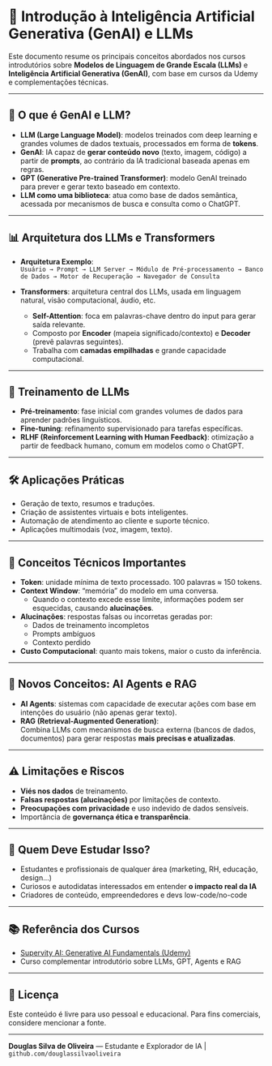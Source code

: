# 🤖 Introdução à Inteligência Artificial Generativa (GenAI) e LLMs

Este documento resume os principais conceitos abordados nos cursos introdutórios sobre **Modelos de Linguagem de Grande Escala (LLMs)** e **Inteligência Artificial Generativa (GenAI)**, com base em cursos da Udemy e complementações técnicas.

---

## 📌 O que é GenAI e LLM?

- **LLM (Large Language Model)**: modelos treinados com deep learning e grandes volumes de dados textuais, processados em forma de **tokens**.
- **GenAI**: IA capaz de **gerar conteúdo novo** (texto, imagem, código) a partir de **prompts**, ao contrário da IA tradicional baseada apenas em regras.
- **GPT (Generative Pre-trained Transformer)**: modelo GenAI treinado para prever e gerar texto baseado em contexto.
- **LLM como uma biblioteca**: atua como base de dados semântica, acessada por mecanismos de busca e consulta como o ChatGPT.

---

## 📊 Arquitetura dos LLMs e Transformers

- **Arquitetura Exemplo**:  
  `Usuário → Prompt → LLM Server → Módulo de Pré-processamento → Banco de Dados → Motor de Recuperação → Navegador de Consulta`

- **Transformers**: arquitetura central dos LLMs, usada em linguagem natural, visão computacional, áudio, etc.
  - **Self-Attention**: foca em palavras-chave dentro do input para gerar saída relevante.
  - Composto por **Encoder** (mapeia significado/contexto) e **Decoder** (prevê palavras seguintes).
  - Trabalha com **camadas empilhadas** e grande capacidade computacional.

---

## 🧠 Treinamento de LLMs

- **Pré-treinamento**: fase inicial com grandes volumes de dados para aprender padrões linguísticos.
- **Fine-tuning**: refinamento supervisionado para tarefas específicas.
- **RLHF (Reinforcement Learning with Human Feedback)**: otimização a partir de feedback humano, comum em modelos como o ChatGPT.

---

## 🛠️ Aplicações Práticas

- Geração de texto, resumos e traduções.
- Criação de assistentes virtuais e bots inteligentes.
- Automação de atendimento ao cliente e suporte técnico.
- Aplicações multimodais (voz, imagem, texto).

---

## 🧩 Conceitos Técnicos Importantes

- **Token**: unidade mínima de texto processado. 100 palavras ≈ 150 tokens.
- **Context Window**: “memória” do modelo em uma conversa.  
  - Quando o contexto excede esse limite, informações podem ser esquecidas, causando **alucinações**.
- **Alucinações**: respostas falsas ou incorretas geradas por:
  - Dados de treinamento incompletos
  - Prompts ambíguos
  - Contexto perdido
- **Custo Computacional**: quanto mais tokens, maior o custo da inferência.

---

## 🧠 Novos Conceitos: AI Agents e RAG

- **AI Agents**: sistemas com capacidade de executar ações com base em intenções do usuário (não apenas gerar texto).
- **RAG (Retrieval-Augmented Generation)**:  
  Combina LLMs com mecanismos de busca externa (bancos de dados, documentos) para gerar respostas **mais precisas e atualizadas**.

---

## ⚠️ Limitações e Riscos

- **Viés nos dados** de treinamento.
- **Falsas respostas (alucinações)** por limitações de contexto.
- **Preocupações com privacidade** e uso indevido de dados sensíveis.
- Importância de **governança ética e transparência**.

---

## 🧭 Quem Deve Estudar Isso?

- Estudantes e profissionais de qualquer área (marketing, RH, educação, design...)
- Curiosos e autodidatas interessados em entender **o impacto real da IA**
- Criadores de conteúdo, empreendedores e devs low-code/no-code

---

## 📚 Referência dos Cursos

- [Supervity AI: Generative AI Fundamentals (Udemy)](https://www.udemy.com/course/intro-to-large-language-models-llms-v)
- Curso complementar introdutório sobre LLMs, GPT, Agents e RAG

---

## 🧾 Licença

Este conteúdo é livre para uso pessoal e educacional. Para fins comerciais, considere mencionar a fonte.

---

**Douglas Silva de Oliveira** — Estudante e Explorador de IA | `github.com/douglassilvaoliveira`
